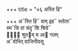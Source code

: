 +++
title = "०६ अस्ति हि"

+++
अ᳓स्ति हि᳓ वाम् इह᳓ स्तोता᳓  
स्म᳓सि वां संदृ᳓शि श्रिये᳓  
नू᳐᳓ श्रुत᳓म् म आ᳓ गतम्  
अ᳓वोभिर् वाजिनीवसू